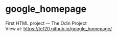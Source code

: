 # google_homepage

First HTML project -- The Odin Project  
View at: https://tef20.github.io/google_homepage/
